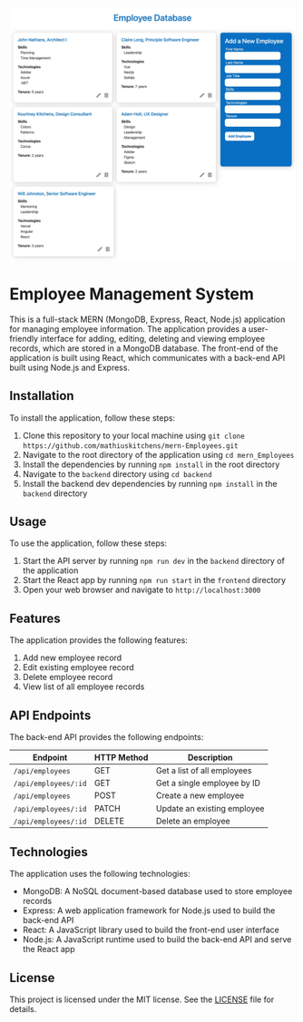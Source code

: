 <img
     src="images/Employee-Screenshot.jpg"
     style="width: 600px"
     >

# Employee Management System

This is a full-stack MERN (MongoDB, Express, React, Node.js) application for managing employee information. The application provides a user-friendly interface for adding, editing, deleting and viewing employee records, which are stored in a MongoDB database. The front-end of the application is built using React, which communicates with a back-end API built using Node.js and Express.

## Installation

To install the application, follow these steps:

1. Clone this repository to your local machine using `git clone https://github.com/mathiuskitchens/mern-Employees.git`
2. Navigate to the root directory of the application using `cd mern_Employees`
3. Install the dependencies by running `npm install` in the root directory
4. Navigate to the `backend` directory using `cd backend`
5. Install the backend dev dependencies by running `npm install` in the `backend` directory

## Usage

To use the application, follow these steps:

1. Start the API server by running `npm run dev` in the `backend` directory of the application
2. Start the React app by running `npm run start` in the `frontend` directory
3. Open your web browser and navigate to `http://localhost:3000`

## Features

The application provides the following features:

1. Add new employee record
2. Edit existing employee record
3. Delete employee record
4. View list of all employee records

## API Endpoints

The back-end API provides the following endpoints:

| Endpoint | HTTP Method | Description |
| --- | --- | --- |
| `/api/employees` | GET | Get a list of all employees |
| `/api/employees/:id` | GET | Get a single employee by ID |
| `/api/employees` | POST | Create a new employee |
| `/api/employees/:id` | PATCH | Update an existing employee |
| `/api/employees/:id` | DELETE | Delete an employee |

## Technologies

The application uses the following technologies:

- MongoDB: A NoSQL document-based database used to store employee records
- Express: A web application framework for Node.js used to build the back-end API
- React: A JavaScript library used to build the front-end user interface
- Node.js: A JavaScript runtime used to build the back-end API and serve the React app

## License

This project is licensed under the MIT license. See the [LICENSE](LICENSE) file for details.
